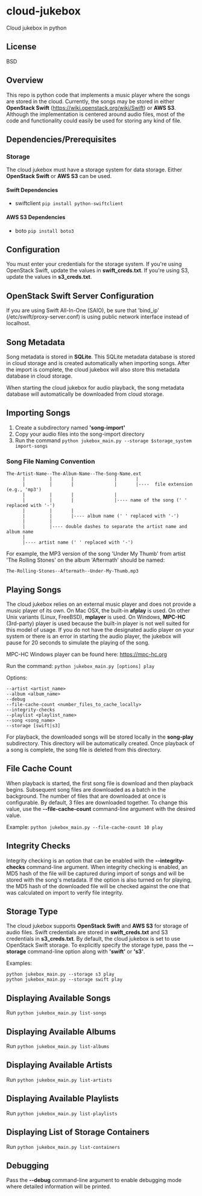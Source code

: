 cloud-jukebox
=============

Cloud jukebox in python

License
-------
BSD

Overview
--------
This repo is python code that implements a music player where the songs are stored
in the cloud. Currently, the songs may be stored in either **OpenStack Swift**
(https://wiki.openstack.org/wiki/Swift) or **AWS S3**. Although the implementation
is centered around audio files, most of the code and functionality could easily
be used for storing any kind of file.

Dependencies/Prerequisites
--------------------------
### Storage
The cloud jukebox must have a storage system for data storage. Either **OpenStack Swift**
or **AWS S3** can be used.

#### Swift Dependencies
* swiftclient  `pip install python-swiftclient`

#### AWS S3 Dependencies
* boto  `pip install boto3`

Configuration
-------------
You must enter your credentials for the storage system. If you're using OpenStack Swift, update
the values in **swift_creds.txt**.  If you're using S3, update the values in **s3_creds.txt**.

OpenStack Swift Server Configuration
------------------------------------
If you are using Swift All-In-One (SAIO), be sure that 'bind_ip' (/etc/swift/proxy-server.conf) is using public network interface instead of localhost.

Song Metadata
-------------
Song metadata is stored in **SQLite**. This SQLite metadata database is stored in cloud
storage and is created automatically when importing songs. After the import is
complete, the cloud jukebox will also store this metadata database in cloud storage.

When starting the cloud jukebox for audio playback, the song metadata database will
automatically be downloaded from cloud storage.

Importing Songs
---------------
1. Create a subdirectory named **'song-import'**
2. Copy your audio files into the song-import directory
3. Run the command `python jukebox_main.py --storage $storage_system import-songs`

### Song File Naming Convention

    The-Artist-Name--The-Album-Name--The-Song-Name.ext
          |         |       |               |       |
          |         |       |               |       |----  file extension (e.g., 'mp3')
          |         |       |               |
          |         |       |               |---- name of the song (' ' replaced with '-')
          |         |       |
          |         |       |---- album name (' ' replaced with '-')
          |         |
          |         |---- double dashes to separate the artist name and album name
          |
          |---- artist name (' ' replaced with '-')

For example, the MP3 version of the song 'Under My Thumb' from artist 'The Rolling Stones' on the album 'Aftermath' should be named:

`The-Rolling-Stones--Aftermath--Under-My-Thumb.mp3`

Playing Songs
-------------
The cloud jukebox relies on an external music player and does not provide a music player
of its own.  On Mac OSX, the built-in **afplay** is used. On other Unix variants (Linux,
FreeBSD), **mplayer** is used.  On Windows, **MPC-HC** (3rd-party) player is used because
the built-in player is not well suited for this model of usage. If you do not have the
designated audio player on your system or there is an error in starting the audio player,
the jukebox will pause for 20 seconds to simulate the playing of the song.

MPC-HC Windows player can be found here: https://mpc-hc.org

Run the command: `python jukebox_main.py [options] play`

Options:

    --artist <artist_name>
    --album <album_name>
    --debug
    --file-cache-count <number_files_to_cache_locally>
    --integrity-checks
    --playlist <playlist_name>
    --song <song_name>
    --storage [swift|s3]

For playback, the downloaded songs will be stored locally in the **song-play** subdirectory. This
directory will be automatically created. Once playback of a song is complete, the song file is
deleted from this directory.

File Cache Count
----------------
When playback is started, the first song file is download and then playback begins.  Subsequent
song files are downloaded as a batch in the background. The number of files that are downloaded
at once is configurable. By default, 3 files are downloaded together. To change this value, use
the **--file-cache-count** command-line argument with the desired value.

Example: `python jukebox_main.py --file-cache-count 10 play`

Integrity Checks
----------------
Integrity checking is an option that can be enabled with the **--integrity-checks** command-line
argument. When integrity checking is enabled, an MD5 hash of the file will be captured during
import of songs and will be stored with the song's metadata. If the option is also turned on
for playing, the MD5 hash of the downloaded file will be checked against the one that was
calculated on import to verify file integrity.

Storage Type
------------
The cloud jukebox supports **OpenStack Swift** and **AWS S3** for storage of audio files.
Swift credentials are stored in **swift_creds.txt** and S3 credentials in **s3_creds.txt**. 
By default, the cloud jukebox is set to use OpenStack Swift storage.  To explicitly specify
the storage type, pass the **--storage** command-line option along with **'swift'** or **'s3'**.

Examples:

    python jukebox_main.py --storage s3 play
    python jukebox_main.py --storage swift play

Displaying Available Songs
----------------------
Run `python jukebox_main.py list-songs`

Displaying Available Albums
----------------------
Run `python jukebox_main.py list-albums`

Displaying Available Artists
----------------------
Run `python jukebox_main.py list-artists`

Displaying Available Playlists
----------------------
Run `python jukebox_main.py list-playlists`

Displaying List of Storage Containers
-------------------------------------
Run `python jukebox_main.py list-containers`

Debugging
---------
Pass the **--debug** command-line argument to enable debugging mode where detailed information
will be printed.
